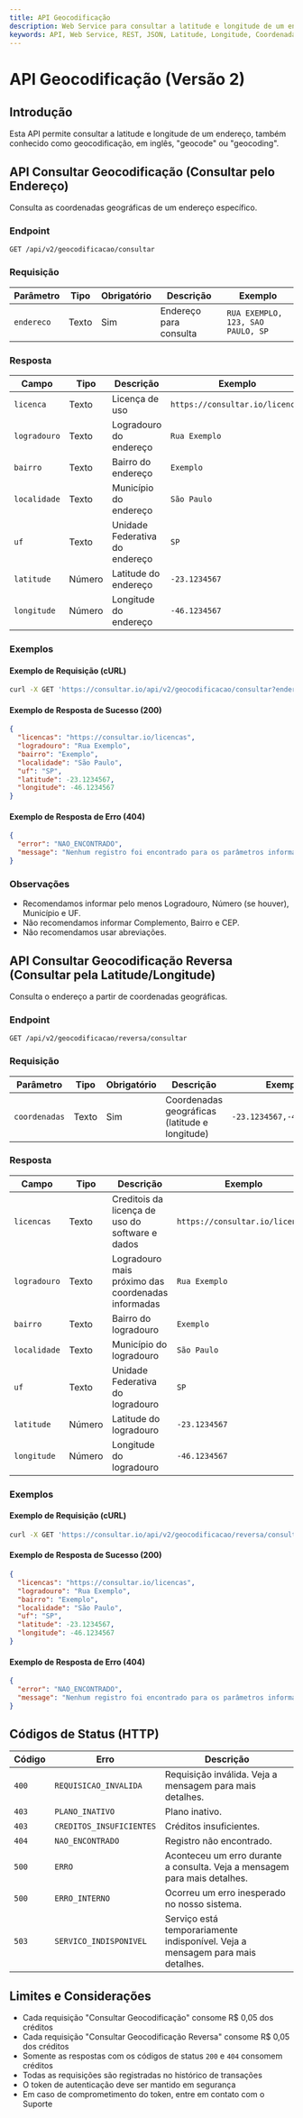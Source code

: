 ```yaml
---
title: API Geocodificação
description: Web Service para consultar a latitude e longitude de um endereço
keywords: API, Web Service, REST, JSON, Latitude, Longitude, Coordenadas, Geocodificação, Geocode, Geocoding, Endereço, Consulta, API, Brasil
---
```


# API Geocodificação (Versão 2)

## Introdução

Esta API permite consultar a latitude e longitude de um endereço, também conhecido como geocodificação, em inglês, "geocode" ou "geocoding".

## API Consultar Geocodificação (Consultar pelo Endereço)

Consulta as coordenadas geográficas de um endereço específico.

### Endpoint

`GET /api/v2/geocodificacao/consultar`

### Requisição

| Parâmetro | Tipo | Obrigatório | Descrição | Exemplo |
| --- | --- | --- | --- | --- |
| `endereco` | Texto | Sim | Endereço para consulta | `RUA EXEMPLO, 123, SAO PAULO, SP` |

### Resposta

| Campo | Tipo | Descrição | Exemplo |
| --- | --- | --- | --- |
| `licenca` | Texto | Licença de uso | `https://consultar.io/licencas` |
| `logradouro` | Texto | Logradouro do endereço | `Rua Exemplo` |
| `bairro` | Texto | Bairro do endereço | `Exemplo` |
| `localidade` | Texto | Município do endereço | `São Paulo` |
| `uf` | Texto | Unidade Federativa do endereço | `SP` |
| `latitude` | Número | Latitude do endereço | `-23.1234567` |
| `longitude` | Número | Longitude do endereço | `-46.1234567` |

### Exemplos

#### Exemplo de Requisição (cURL)

```bash
curl -X GET 'https://consultar.io/api/v2/geocodificacao/consultar?endereco=RUA+EXEMPLO,+123,SAO+PAULO,+SP' -H 'Authorization: Token <seu-token>'
```

#### Exemplo de Resposta de Sucesso (200)

```json
{
  "licencas": "https://consultar.io/licencas",
  "logradouro": "Rua Exemplo",
  "bairro": "Exemplo",
  "localidade": "São Paulo",
  "uf": "SP",
  "latitude": -23.1234567,
  "longitude": -46.1234567
}
```

#### Exemplo de Resposta de Erro (404)

```json
{
  "error": "NAO_ENCONTRADO",
  "message": "Nenhum registro foi encontrado para os parâmetros informados."
}
```

### Observações

- Recomendamos informar pelo menos Logradouro, Número (se houver), Município e UF.
- Não recomendamos informar Complemento, Bairro e CEP.
- Não recomendamos usar abreviações.

## API Consultar Geocodificação Reversa (Consultar pela Latitude/Longitude)

Consulta o endereço a partir de coordenadas geográficas.

### Endpoint

`GET /api/v2/geocodificacao/reversa/consultar`

### Requisição

| Parâmetro | Tipo | Obrigatório | Descrição | Exemplo |
| --- | --- | --- | --- | --- |
| `coordenadas` | Texto | Sim | Coordenadas geográficas (latitude e longitude) | `-23.1234567,-46.1234567` |

### Resposta

| Campo | Tipo | Descrição | Exemplo |
| --- | --- | --- | --- |
| `licencas` | Texto | Creditois da licença de uso do software e dados | `https://consultar.io/licencas` |
| `logradouro` | Texto | Logradouro mais próximo das coordenadas informadas | `Rua Exemplo` |
| `bairro` | Texto | Bairro do logradouro | `Exemplo` |
| `localidade` | Texto | Município do logradouro | `São Paulo` |
| `uf` | Texto | Unidade Federativa do logradouro | `SP` |
| `latitude` | Número | Latitude do logradouro | `-23.1234567` |
| `longitude` | Número | Longitude do logradouro | `-46.1234567` |

### Exemplos

#### Exemplo de Requisição (cURL)

```bash
curl -X GET 'https://consultar.io/api/v2/geocodificacao/reversa/consultar?coordenadas=-23.1234567,-46.1234567' -H 'Authorization: Token <seu-token>'
```

#### Exemplo de Resposta de Sucesso (200)

```json
{
  "licencas": "https://consultar.io/licencas",
  "logradouro": "Rua Exemplo",
  "bairro": "Exemplo",
  "localidade": "São Paulo",
  "uf": "SP",
  "latitude": -23.1234567,
  "longitude": -46.1234567
}
```

#### Exemplo de Resposta de Erro (404)

```json
{
  "error": "NAO_ENCONTRADO",
  "message": "Nenhum registro foi encontrado para os parâmetros informados."
}
```

## Códigos de Status (HTTP)

| Código | Erro | Descrição |
| --- | --- | --- |
| `400` | `REQUISICAO_INVALIDA` | Requisição inválida. Veja a mensagem para mais detalhes. |
| `403` | `PLANO_INATIVO` | Plano inativo. |
| `403` | `CREDITOS_INSUFICIENTES` | Créditos insuficientes. |
| `404` | `NAO_ENCONTRADO` | Registro não encontrado. |
| `500` | `ERRO` | Aconteceu um erro durante a consulta. Veja a mensagem para mais detalhes. |
| `500` | `ERRO_INTERNO` | Ocorreu um erro inesperado no nosso sistema. |
| `503` | `SERVICO_INDISPONIVEL` | Serviço está temporariamente indisponível. Veja a mensagem para mais detalhes. |

## Limites e Considerações

- Cada requisição "Consultar Geocodificação" consome R$ 0,05 dos créditos
- Cada requisição "Consultar Geocodificação Reversa" consome R$ 0,05 dos créditos
- Somente as respostas com os códigos de status `200` e `404` consomem créditos
- Todas as requisições são registradas no histórico de transações
- O token de autenticação deve ser mantido em segurança
- Em caso de comprometimento do token, entre em contato com o Suporte
